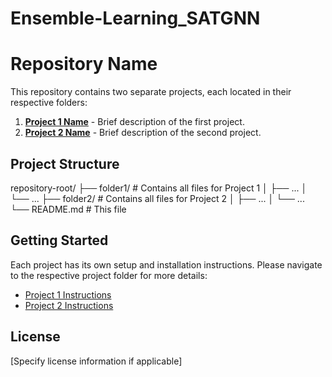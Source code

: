# Ensemble-Learning_SATGNN
# Repository Name

This repository contains two separate projects, each located in their respective folders:

1. **[Project 1 Name](/folder1/)** - Brief description of the first project.
2. **[Project 2 Name](/folder2/)** - Brief description of the second project.

## Project Structure
repository-root/
├── folder1/ # Contains all files for Project 1
│ ├── ...
│ └── ...
├── folder2/ # Contains all files for Project 2
│ ├── ...
│ └── ...
└── README.md # This file

## Getting Started

Each project has its own setup and installation instructions. Please navigate to the respective project folder for more details:

- [Project 1 Instructions](/folder1/README.md)
- [Project 2 Instructions](/folder2/README.md)

## License

[Specify license information if applicable]
